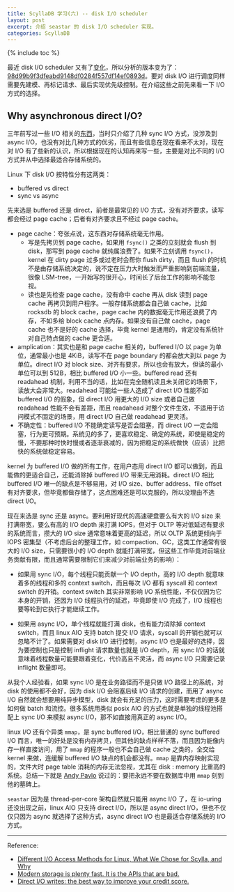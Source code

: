 ```yaml
---
title: ScyllaDB 学习(六) -- disk I/O scheduler
layout: post
excerpt: 介绍 seastar 的 disk I/O scheduler 实现。
categories: ScyllaDB
---
```


{% include toc %}

最近 disk I/O scheduler 又有了[变化](https://github.com/scylladb/seastar/commit/b0d13a444e90ffb945c8a1ce733a8308edba5315)，所以分析的版本变为了：[98d99b9f3dfeabd9148df0284f557df14ef0893d](https://github.com/scylladb/seastar/tree/98d99b9f3dfeabd9148df0284f557df14ef0893d)。要对 disk I/O 进行调度同样需要先建模、再标记请求、最后实现优先级控制。在介绍这些之前先来看一下 I/O 方式的选择。

## Why asynchronous direct I/O?

三年前写过一些 I/O 相关的[东西](/rocksdb/io)，当时只介绍了几种 sync I/O 方式，没涉及到 async I/O，也没有对比几种方式的优劣，而且有些信息在现在看来不太对，现在对 I/O 有了些新的认识，所以根据现在的认知再来写一些，主要是对比不同的 I/O 方式并从中选择最适合存储系统的。

Linux 下 disk I/O 按特性分有这两类：

- buffered vs direct
- sync vs async

先来选是 buffered 还是 direct，前者是最常见的 I/O 方式，没有对齐要求，读写都会经过 page cache；后者有对齐要求且不经过 page cache。

- page cache：夸张点说，这东西对存储系统毫无作用。
  - 写是先拷贝到 page cache，如果用 `fsync()` 之类的立刻就会 flush 到 disk，那写到 page cache 就纯属浪费了。如果不立刻调用 `fsync()`，kernel 在 dirty page 过多或过老时会帮你 flush dirty，而且 flush 的时机不是由存储系统决定的，说不定在压力大时触发而严重影响到前端流量，很像 LSM-tree，一开始写的很开心，时间长了后台工作的影响不能忽视。
  - 读也是先检查 page cache，没有命中 cache 再从 disk 读到 page cache 再拷贝到用户程序。一般存储系统都会自己做 cache，比如 rocksdb 的 block cache，page cache 内的数据毫无作用还浪费了内存，不如多给 block cache 点内存。如果没有自己做 cache，page cache 也不是好的 cache 选择，毕竟 kernel 是通用的，肯定没有系统针对自己特点做的 cache 更合适。
- amplication：其实也是和 page cache 相关的，buffered I/O 以 page 为单位，通常最小也是 4KiB，读写不在 page boundary 的都会放大到以 page 为单位。direct I/O 对 block size、对齐有要求，所以也会有放大，但读的最小单位可以到 512B，相比 buffered I/O 小一些。buffered read 还有 readahead 机制，利用不当的话，比如在完全随机读且未关闭它的场景下，读放大会非常大。readahead 可能给一些人造成了 direct I/O 性能不如 buffered I/O 的假象，但 direct I/O 用更大的 I/O size 或者自己做 readahead 性能不会有差距，而且 readahead 对整个文件生效，不适用于访问模式不固定的场景，用 direct I/O 自己做 readahead 更灵活。
- 不确定性：buffered I/O 不能确定读写是否会阻塞，而 direct I/O 一定会阻塞，行为更可预期。系统见的多了，更喜欢稳定、确定的系统，即使是稳定的慢，不要那种时快时慢或者逐渐衰减的，因为把稳定的系统做快（应该）比把快的系统做稳定容易。

kernel 为 buffered I/O 做的所有工作，在用户态用 direct I/O 都可以做到，而且能做的更适合自己，还能消除掉 buffered I/O 带来无用消耗。direct I/O 相比 buffered I/O 唯一的缺点是不够易用，对 I/O size、buffer address、file offset 有对齐要求，但毕竟都做存储了，这点困难还是可以克服的，所以没理由不选 direct I/O。

现在来选是 sync 还是 async。要利用好现代的高速硬盘要么有大的 I/O size 来打满带宽，要么有高的 I/O depth 来打满 IOPS，但对于 OLTP 等对低延迟有要求的系统而言，攒大的 I/O size 通常意味着更高的延迟，所以 OLTP 系统更倾向于 IOPS 密集型（不考虑后台的整理工作，如 compaction、GC，这类工作通常有很大的 I/O size，只需要很小的 I/O depth 就能打满带宽，但这些工作毕竟对前端业务贡献有限，而且通常需要限制它们来减少对前端业务的影响）：

- 如果用 sync I/O，每个线程只能贡献一个 I/O depth，高的 I/O depth 就意味着多的线程和多的 context switch，而且每次 I/O 都有 syscall 和 context switch 的开销。context switch 其实非常影响 I/O 系统性能，不仅仅因为它本身的开销，还因为 I/O 线程执行的延迟，毕竟即使 I/O 完成了，I/O 线程也要等轮到它执行才能继续工作。

- 如果用 async I/O，单个线程就能打满 disk，也有能力消除掉 context switch，而且 linux AIO 支持 batch 提交 I/O 请求，syscall 的开销也就可以忽略不计了。如果需要对 disk I/O 进行控制，async I/O 也是最好的选择，因为要控制也只是控制 inflight 请求数量也就是 I/O depth，用 sync I/O 的话就意味着线程数量可能要跟着变化，代价高且不灵活，而 async I/O 只需要记录 inflight 数量即可。

从我个人经验看，如果 sync I/O 是在业务路径而不是只做 I/O 路径上的系统，对 disk 的使用都不会好，因为 disk I/O 会阻塞后续 I/O 请求的创建，而用了 async I/O 自然就会想要用纯异步模型，disk 就会有充足的压力，这时需要考虑的更多是如何做 batch 和流控。很多系统用类似 posix AIO 的方式也就是单独的线程池搭配上 sync I/O 来模拟 async I/O，那不如直接用真正的 async I/O。

linux I/O 还有个异类 `mmap`，是 sync buffered I/O，相比普通的 sync buffered I/O 而言，唯一的好处是没有内存拷贝，但其他的缺点样样不落，而且因为能像内存一样直接访问，用了 `mmap` 的程序一般也不会自己做 cache 之类的，全交给 kernel 来做，连缓解 buffered I/O 缺点的机会都没有。`mmap` 是靠内存映射实现的，文件大时 page table 消耗的内存无法忽视，尤其在 disk : memory 比重高的系统。总结一下就是 [Andy Pavlo](https://www.cs.cmu.edu/~pavlo/) 说过的：要把永远不要在数据库中用 `mmap` 刻到他的墓碑上。

`seastar` 因为是 thread-per-core 架构自然就只能用 async I/O 了，在 io-uring 还没出现之前，linux AIO 只支持 direct I/O，所以是 async direct I/O，但也不仅仅只因为 async 就选择了这种方式，async direct I/O 也是最适合存储系统的 I/O 方式。

----

Reference:

- [Different I/O Access Methods for Linux, What We Chose for Scylla, and Why](https://www.scylladb.com/2017/10/05/io-access-methods-scylla/)
- [Modern storage is plenty fast. It is the APIs that are bad.](https://itnext.io/modern-storage-is-plenty-fast-it-is-the-apis-that-are-bad-6a68319fbc1a)
- [Direct I/O writes: the best way to improve your credit score.](https://itnext.io/direct-i-o-writes-the-best-way-to-improve-your-credit-score-bd6c19cdfe46)

